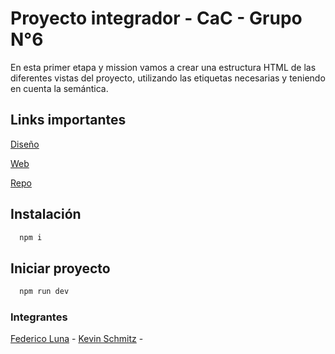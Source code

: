 # Proyecto integrador - CaC - Grupo N°6

En esta primer etapa y mission vamos a crear una estructura HTML de las diferentes vistas del proyecto, utilizando las etiquetas necesarias y teniendo en cuenta la semántica.

## Links importantes

[Diseño](https://www.figma.com/file/IjTSeE2BpRd5Gk9VakNIhC/Challenge-Integrador---Funkoshop?type=design&node-id=0%3A1&mode=design&t=gmtnCAgPmvu10Fct-1)

[Web](https://challenge-integrador.vercel.app/)

[Repo](https://github.com/FedericoLuna01/codo-a-codo)

## Instalación

```bash
  npm i
```

## Iniciar proyecto

```bash
  npm run dev
```

### Integrantes

[Federico Luna](https://github.com/FedericoLuna01) -
[Kevin Schmitz](https://github.com/KevSchmitz) -

